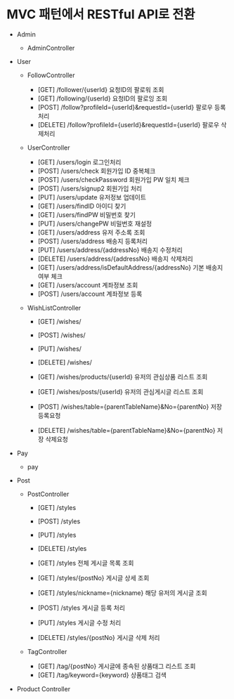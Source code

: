 # MVC 패턴에서 RESTful API로 전환

- Admin
    - AdminController

- User
    - FollowController
        - [GET]     /follower/{userId}  요청ID의 팔로워 조회
        - [GET]     /following/{userId} 요청ID의 팔로잉 조회
        - [POST]    /follow?profileId={userId}&requestId={userId} 팔로우 등록처리
        - [DELETE]  /follow?profileId={userId}&requestId={userId} 팔로우 삭제처리

    - UserController
        - [GET]     /users/login     로그인처리
        - [POST]    /users/check     회원가입 ID 중복체크
        - [POST]    /users/checkPassword 회원가입 PW 일치 체크
        - [POST]    /users/signup2   회원가입 처리    
        - [PUT]     /users/update    유저정보 업데이트
        - [GET]     /users/findID    아이디 찾기
        - [GET]     /users/findPW    비밀번호 찾기
        - [PUT]     /users/changePW  비밀번호 재설정
        - [GET]     /users/address   유저 주소록 조회
        - [POST]    /users/address   배송지 등록처리
        - [PUT]     /users/address/{addressNo}   배송지 수정처리
        - [DELETE]  /users/address/{addressNo}   배송지 삭제처리
        - [GET]     /users/address/isDefaultAddress/{addressNo}  기본 배송지여부 체크
        - [GET]     /users/account   계좌정보 조회
        - [POST]    /users/account   계좌정보 등록

    - WishListController
        - [GET]     /wishes/
        - [POST]    /wishes/       
        - [PUT]     /wishes/
        - [DELETE]  /wishes/

        - [GET]     /wishes/products/{userId}   유저의 관심상품 리스트 조회
        - [GET]     /wishes/posts/{userId}      유저의 관심게시글 리스트 조회
        - [POST]    /wishes/table={parentTableName}&No={parentNo}   저장 등록요청       
        - [DELETE]  /wishes/table={parentTableName}&No={parentNo}   저장 삭제요청 

- Pay
    - pay
- Post
    - PostController
        - [GET]     /styles
        - [POST]    /styles
        - [PUT]     /styles
        - [DELETE]  /styles

        - [GET]     /styles                         전체 게시글 목록 조회
        - [GET]     /styles/{postNo}                게시글 상세 조회
        - [GET]     /styles/nickname={nickname}     해당 유저의 게시글 조회
        - [POST]    /styles                         게시글 등록 처리
        - [PUT]     /styles                         게시글 수정 처리
        - [DELETE]  /styles/{postNo}                게시글 삭제 처리
    
    - TagController
        - [GET]     /tag/{postNo}           게시글에 종속된 상품태그 리스트 조회
        - [GET]     /tag/keyword={keyword}  상품태그 검색


- Product Controller

